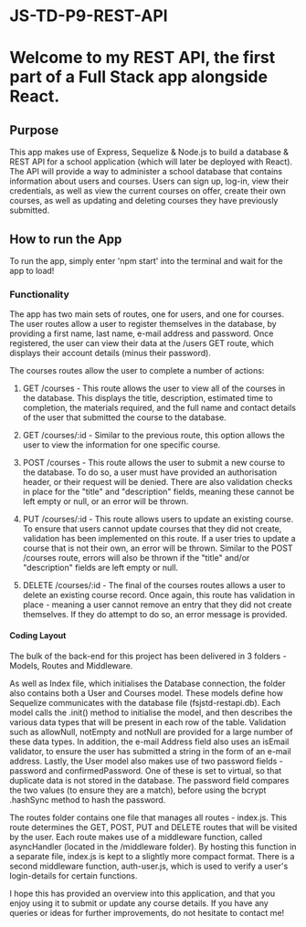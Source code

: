 # JS-TD-P9-REST-API
 
# Welcome to my REST API, the first part of a Full Stack app alongside React.

## Purpose
 
This app makes use of Express, Sequelize & Node.js to build a database & REST API for a school application (which will later
be deployed with React). The API will provide a way to administer a school database that contains information about users
and courses. Users can sign up, log-in, view their credentials, as well as view the current courses on offer, create their own
courses, as well as updating and deleting courses they have previously submitted.

## How to run the App

To run the app, simply enter 'npm start' into the terminal and wait for the app to load!

### Functionality

The app has two main sets of routes, one for users, and one for courses. The user routes allow a user to register themselves in
the database, by providing a first name, last name, e-mail address and password. Once registered, the user can view their data
at the /users GET route, which displays their account details (minus their password).

The courses routes allow the user to complete a number of actions:

1) GET /courses - This route allows the user to view all of the courses in the database. This displays the title, description,
estimated time to completion, the materials required, and the full name and contact details of the user that submitted the 
course to the database.

2) GET /courses/:id - Similar to the previous route, this option allows the user to view the information for one specific
course.

3) POST /courses - This route allows the user to submit a new course to the database. To do so, a user must have provided
an authorisation header, or their request will be denied. There are also validation checks in place for the "title" and
"description" fields, meaning these cannot be left empty or null, or an error will be thrown.

4) PUT /courses/:id - This route allows users to update an existing course. To ensure that users cannot update courses
that they did not create, validation has been implemented on this route. If a user tries to update a course that is not
their own, an error will be thrown. Similar to the POST /courses route, errors will also be thrown if the "title" and/or
"description" fields are left empty or null.

5) DELETE /courses/:id - The final of the courses routes allows a user to delete an existing course record. Once again,
this route has validation in place - meaning a user cannot remove an entry that they did not create themselves. If they 
do attempt to do so, an error message is provided.


#### Coding Layout

The bulk of the back-end for this project has been delivered in 3 folders - Models, Routes and Middleware.

As well as Index file, which initialises the Database connection, the folder also contains both a User and Courses model.
These models define how Sequelize communicates with the database file (fsjstd-restapi.db). Each model calls the .init() 
method to initialise the model, and then describes the various data types that will be present in each row of the table.
Validation such as allowNull, notEmpty and notNull are provided for a large number of these data types. In addition,
the e-mail Address field also uses an isEmail validator, to ensure the user has submitted a string in the form of an e-mail
address. Lastly, the User model also makes use of two password fields - password and confirmedPassword. One of these is set
to virtual, so that duplicate data is not stored in the database. The password field compares the two values (to ensure they
are a match), before using the bcrypt .hashSync method to hash the password.

The routes folder contains one file that manages all routes - index.js. This route determines the GET, POST, PUT and DELETE 
routes that will be visited by the user. Each route makes use of a middleware function, called asyncHandler (located in the 
/middleware folder). By hosting this function in a separate file, index.js is kept to a slightly more compact format. There 
is a second middleware function, auth-user.js, which is used to verify a user's login-details for certain functions.

I hope this has provided an overview into this application, and that you enjoy using it to submit or update any course details. 
If you have any queries or ideas for further improvements, do not hesitate to contact me!

